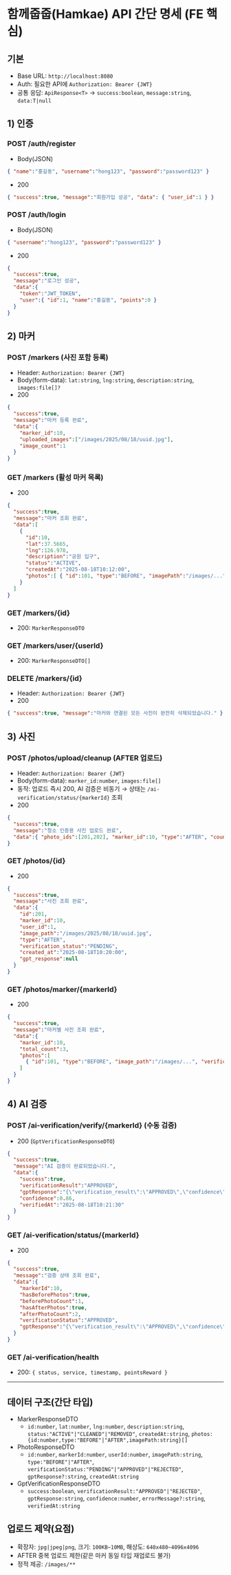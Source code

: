 # 함께줍줍(Hamkae) API 간단 명세 (FE 핵심)

## 기본
- Base URL: `http://localhost:8080`
- Auth: 필요한 API에 `Authorization: Bearer {JWT}`
- 공통 응답: `ApiResponse<T>` → `success:boolean`, `message:string`, `data:T|null`

## 1) 인증

### POST /auth/register
- Body(JSON)
```json
{ "name":"홍길동", "username":"hong123", "password":"password123" }
```
- 200
```json
{ "success":true, "message":"회원가입 성공", "data": { "user_id":1 } }
```

### POST /auth/login
- Body(JSON)
```json
{ "username":"hong123", "password":"password123" }
```
- 200
```json
{
  "success":true,
  "message":"로그인 성공",
  "data":{
    "token":"JWT_TOKEN",
    "user":{ "id":1, "name":"홍길동", "points":0 }
  }
}
```

## 2) 마커

### POST /markers (사진 포함 등록)
- Header: `Authorization: Bearer {JWT}`
- Body(form-data): `lat:string`, `lng:string`, `description:string`, `images:file[]?`
- 200
```json
{
  "success":true,
  "message":"마커 등록 완료",
  "data":{
    "marker_id":10,
    "uploaded_images":["/images/2025/08/18/uuid.jpg"],
    "image_count":1
  }
}
```

### GET /markers (활성 마커 목록)
- 200
```json
{
  "success":true,
  "message":"마커 조회 완료",
  "data":[
    {
      "id":10,
      "lat":37.5665,
      "lng":126.978,
      "description":"공원 입구",
      "status":"ACTIVE",
      "createdAt":"2025-08-18T10:12:00",
      "photos":[ { "id":101, "type":"BEFORE", "imagePath":"/images/..." } ]
    }
  ]
}
```

### GET /markers/{id}
- 200: `MarkerResponseDTO`

### GET /markers/user/{userId}
- 200: `MarkerResponseDTO[]`

### DELETE /markers/{id}
- Header: `Authorization: Bearer {JWT}`
- 200
```json
{ "success":true, "message":"마커와 연결된 모든 사진이 완전히 삭제되었습니다." }
```

## 3) 사진

### POST /photos/upload/cleanup (AFTER 업로드)
- Header: `Authorization: Bearer {JWT}`
- Body(form-data): `marker_id:number`, `images:file[]`
- 동작: 업로드 즉시 200, AI 검증은 비동기 → 상태는 `/ai-verification/status/{markerId}` 조회
- 200
```json
{
  "success":true,
  "message":"청소 인증용 사진 업로드 완료",
  "data":{ "photo_ids":[201,202], "marker_id":10, "type":"AFTER", "count":2 }
}
```

### GET /photos/{id}
- 200
```json
{
  "success":true,
  "message":"사진 조회 완료",
  "data":{
    "id":201,
    "marker_id":10,
    "user_id":1,
    "image_path":"/images/2025/08/18/uuid.jpg",
    "type":"AFTER",
    "verification_status":"PENDING",
    "created_at":"2025-08-18T10:20:00",
    "gpt_response":null
  }
}
```

### GET /photos/marker/{markerId}
- 200
```json
{
  "success":true,
  "message":"마커별 사진 조회 완료",
  "data":{
    "marker_id":10,
    "total_count":3,
    "photos":[
      { "id":101, "type":"BEFORE", "image_path":"/images/...", "verification_status":"PENDING", "created_at":"2025-08-18T10:10:00" }
    ]
  }
}
```

## 4) AI 검증

### POST /ai-verification/verify/{markerId} (수동 검증)
- 200 (`GptVerificationResponseDTO`)
```json
{
  "success":true,
  "message":"AI 검증이 완료되었습니다.",
  "data":{
    "success":true,
    "verificationResult":"APPROVED",
    "gptResponse":"{\"verification_result\":\"APPROVED\",\"confidence\":0.86}",
    "confidence":0.86,
    "verifiedAt":"2025-08-18T10:21:30"
  }
}
```

### GET /ai-verification/status/{markerId}
- 200
```json
{
  "success":true,
  "message":"검증 상태 조회 완료",
  "data":{
    "markerId":10,
    "hasBeforePhotos":true,
    "beforePhotoCount":1,
    "hasAfterPhotos":true,
    "afterPhotoCount":2,
    "verificationStatus":"APPROVED",
    "gptResponse":"{\"verification_result\":\"APPROVED\",\"confidence\":0.86}"
  }
}
```

### GET /ai-verification/health
- 200: `{ status, service, timestamp, pointsReward }`

---

## 데이터 구조(간단 타입)
- MarkerResponseDTO
  - `id:number`, `lat:number`, `lng:number`, `description:string`, `status:"ACTIVE"|"CLEANED"|"REMOVED"`, `createdAt:string`, `photos:{id:number,type:"BEFORE"|"AFTER",imagePath:string}[]`
- PhotoResponseDTO
  - `id:number`, `markerId:number`, `userId:number`, `imagePath:string`, `type:"BEFORE"|"AFTER"`, `verificationStatus:"PENDING"|"APPROVED"|"REJECTED"`, `gptResponse?:string`, `createdAt:string`
- GptVerificationResponseDTO
  - `success:boolean`, `verificationResult:"APPROVED"|"REJECTED"`, `gptResponse:string`, `confidence:number`, `errorMessage?:string`, `verifiedAt:string`

## 업로드 제약(요점)
- 확장자: `jpg|jpeg|png`, 크기: `100KB~10MB`, 해상도: `640x480~4096x4096`
- AFTER 중복 업로드 제한(같은 마커 동일 타입 재업로드 불가)
- 정적 제공: `/images/**`
